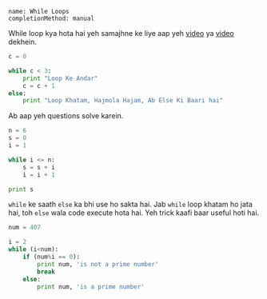 ```ngMeta
name: While Loops
completionMethod: manual
```

While loop kya hota hai yeh samajhne ke liye aap yeh [video](https://www.youtube.com/watch?v=efg169eYEqo) ya [video](https://www.youtube.com/watch?v=oG_jCqPVJYA) dekhein.

```python
c = 0

while c < 3:
    print "Loop Ke Andar"
    c = c + 1
else:
    print "Loop Khatam, Hajmola Hajam, Ab Else Ki Baari hai"
```

Ab aap yeh questions solve karein.
```python
n = 6
s = 0
i = 1

while i <= n:
    s = s + i
    i = i + 1

print s
```

`while` ke saath `else` ka bhi use ho sakta hai. Jab `while` loop khatam ho jata hai, toh `else` wala code execute hota hai. Yeh trick kaafi baar useful hoti hai.

```python
num = 407

i = 2
while (i<num):
    if (num%i == 0):
        print num, 'is not a prime number'
        break
    else:
        print num, 'is a prime number'
```